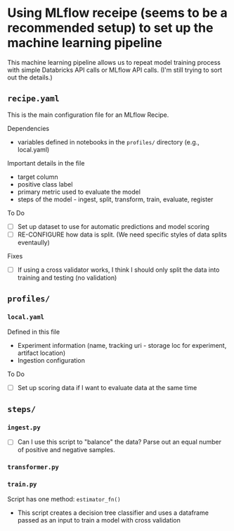 # Using MLflow receipe (seems to be a recommended setup) to set up the machine learning pipeline

This machine learning pipeline allows us to repeat model training process with simple Databricks API calls or MLflow API calls. (I'm still trying to sort out the details.)

## `recipe.yaml`

This is the main configuration file for an MLflow Recipe.

Dependencies
- variables defined in notebooks in the `profiles/` directory (e.g., local.yaml)

Important details in the file
- target column
- positive class label
- primary metric used to evaluate the model
- steps of the model - ingest, split, transform, train, evaluate, register

To Do
- [ ] Set up dataset to use for automatic predictions and model scoring
- [ ] RE-CONFIGURE how data is split. (We need specific styles of data splits eventaully)

Fixes
- [ ] If using a cross validator works, I think I should only split the data into training and testing (no validation)

## `profiles/`

### `local.yaml`

Defined in this file
- Experiment information (name, tracking uri - storage loc for experiment, artifact location)
- Ingestion configuration

To Do
- [ ] Set up scoring data if I want to evaluate data at the same time

## `steps/`

### `ingest.py`

- [ ] Can I use this script to "balance" the data? Parse out an equal number of positive and negative samples.

### `transformer.py`

### `train.py`

Script has one method: `estimator_fn()`
- This script creates a decision tree classifier and uses a dataframe passed as an input to train a model with cross validation
